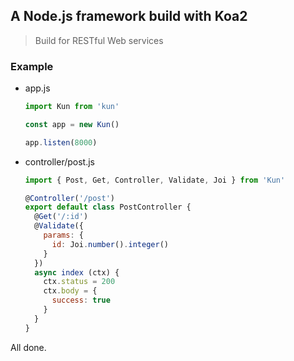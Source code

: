 ## A Node.js framework build with Koa2

> Build for RESTful Web services

### Example

- app.js
  ```javascript
  import Kun from 'kun'

  const app = new Kun()

  app.listen(8000)
  ```

- controller/post.js
  ```javascript
  import { Post, Get, Controller, Validate, Joi } from 'Kun'

  @Controller('/post')
  export default class PostController {
    @Get('/:id')
    @Validate({
      params: {
        id: Joi.number().integer()
      }
    })
    async index (ctx) {
      ctx.status = 200
      ctx.body = {
        success: true
      }
    }
  }
  ```

All done.
